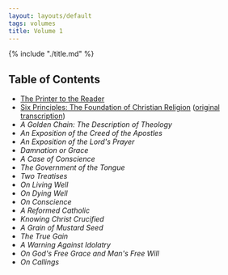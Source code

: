 ```yaml
---
layout: layouts/default
tags: volumes
title: Volume 1
---
```


{% include "./title.md" %}

## Table of Contents

- [The Printer to the Reader](printers-preface)
- [Six Principles: The Foundation of Christian Religion](../../six-principles/) ([original transcription](../../t/six-principles/))
- *A Golden Chain: The Description of Theology*
- *An Exposition of the Creed of the Apostles*
- *An Exposition of the Lord's Prayer*
- *Damnation or Grace*
- *A Case of Conscience*
- *The Government of the Tongue*
- *Two Treatises*
- *On Living Well*
- *On Dying Well*
- *On Conscience*
- *A Reformed Catholic*
- *Knowing Christ Crucified*
- *A Grain of Mustard Seed*
- *The True Gain*
- *A Warning Against Idolatry*
- *On God's Free Grace and Man's Free Will*
- *On Callings*
